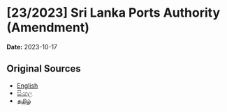 # [23/2023] Sri Lanka Ports Authority (Amendment)

**Date:** 2023-10-17

## Original Sources

- [English](https://documents.gov.lk/view/acts/2023/10/23-2023_E.pdf)
- [සිංහල](https://documents.gov.lk/view/acts/2023/10/23-2023_S.pdf)
- [தமிழ்](https://documents.gov.lk/view/acts/2023/10/23-2023_T.pdf)
